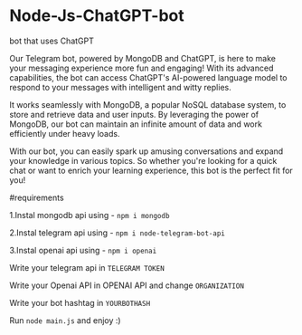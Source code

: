 # Node-Js-ChatGPT-bot
bot that uses ChatGPT


Our Telegram bot, powered by MongoDB and ChatGPT, is here to make your messaging experience more fun and engaging! With its advanced capabilities, the bot can access ChatGPT's AI-powered language model to respond to your messages with intelligent and witty replies.

It works seamlessly with MongoDB, a popular NoSQL database system, to store and retrieve data and user inputs. By leveraging the power of MongoDB, our bot can maintain an infinite amount of data and work efficiently under heavy loads.

With our bot, you can easily spark up amusing conversations and expand your knowledge in various topics. So whether you're looking for a quick chat or want to enrich your learning experience, this bot is the perfect fit for you!

#requirements



1.Instal mongodb api using  - `npm i mongodb`

2.Instal telegram api using - `npm i node-telegram-bot-api`

3.Instal openai api using - `npm i openai`

Write your telegram api in `TELEGRAM TOKEN`

Write your Openai API in OPENAI API and change `ORGANIZATION`

Write your bot hashtag in `YOURBOTHASH`

Run `node main.js` and enjoy :)
